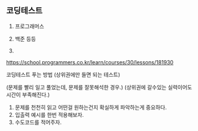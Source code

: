 ﻿## 코딩테스트

1. 프로그래머스
2. 백준
등등


1. 
https://school.programmers.co.kr/learn/courses/30/lessons/181930


코딩테스트 푸는 방법
(상위권에만 들면 되는 테스트)

(문제를 빨리 일고 풀었는데, 문제를 잘못해석한 경우.)
(상위권에 갈수있는 실력이어도 시간이 부족해진다.)

1. 문제를 천천히 읽고 어떤걸 원하는건지 확실하게 파악하는게 중요하다.
2. 입출력 예시를 한번 적용해보자.
3. 수도코드를 적어주자.

